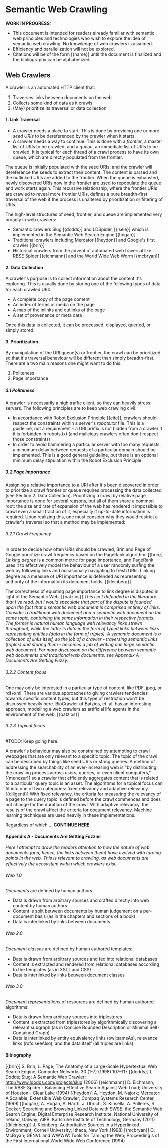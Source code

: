 # Semantic Web Crawling #

**WORK IN PROGRESS:**
- This document is intended for readers already familiar with semantic web principles and technologies who wish to explore the idea of semantic web crawling.  No knowledge of web crawlers is assumed.
- Efficiency and parallelization will not be explored.
- Citations will be of the form [{name}] until the document is finalized and the bibliography can be alphabetized.

## Web Crawlers

A crawler is an automated HTTP client that:

1. Traverses links between documents on the web
2. Collects some kind of data as it crawls
3. (May) prioritize its traversal or data collection

#### 1. Link Traversal ####

- A crawler needs a place to start.  This is done by providing one or more *seed URIs* to be dereferenced by the crawler when it starts.
- A crawler needs a way to continue.  This is done with a *frontier*, a master list of URIs to be crawled, and a *queue*, an immediate list of URIs to be crawled.  It is typical for each thread of a crawl process to have its own queue, which are directly populated from the frontier.

The queue is initially populated with the seed URIs, and the crawler will dereference the seeds to extract their content.  The content is parsed and the outlinked URIs are added to the frontier.  When the queue is exhausted, newly discovered URIs now in the frontier are used to repopulate the queue and work starts again.  This recursive relationship, where the frontier URIs are crawled to reveal more frontier URIs, defines a pure breadth-first traversal of the web if the process is unaltered by prioritization or filtering of URIs.

The high-level structures of seed, frontier, and queue are implemented very broadly in web crawlers: 
- Semantic crawlers Slug [{dodds}] and LDSpider, [{isele}] which is implemented in the Semantic Web Search Engine [{hogan}]
- Traditional crawlers including Mercator [{heydon}] and Google's first crawler [{brin}]
- Historical crawlers from the advent of automated web traversal like RBSE Spider [{eichmann}] and the World Wide Web Worm [{mcbryan}]

#### 2. Data Collection ####

A crawler's purpose is to collect information about the content it's exploring.  This is usually done by storing one of the following types of data for each crawled URI:
- A complete copy of the page content
- An index of terms or media on the page
- A map of the inlinks and outlinks of the page
- A set of provenance or meta data

Once this data is collected, it can be processed, displayed, queried, or simply stored.

#### 3. Prioritization ####

By manipulation of the URI queue(s) or frontier, the crawl can be prioritized so that it's traversal behaviour will be different than simply breadth-first.  There are a two main reasons one might want to do this:  

1. Politeness
2. Page importance

##### 3.1 Politeness #####

A crawler is necessarily a high traffic client, so they can heavily stress servers.  The following principles are to keep web crawling civil:
- In accordance with Robot Exclusion Principle [{cite}], crawlers should respect the constraints within a server's *robots.txt* file.  This is a guideline, not a requirement - a URI prefix is not hidden from a crawler if it is forbidden in robots.txt (and malicious crawlers often don't respect those constraints)
- In order to avoid hammering a particular server with too many requests, a minumum delay between requests of a particular domain should be implemented.  This is a good general guideline, but there is an optional minimum delay stipulation within the Robot Exclusion Principle

##### 3.2 Page importance #####

Assigning a relative importance to a URI after it's been discovered in order to prioritize a crawl frontier or queue requires processing the data collected (see Section 2. Data Collection).  Prioritizing a crawl by relative page importance is done for several reasons, but all of them share a common root: 
the size and rate of expansion of the web has rendered it impossible to crawl even a small fraction of it, especially if up-to-date information is required.  Upon realizing this, one must consider why they would restrict a crawler's traversal so that a method may be implemented:

###### 3.2.1 Crawl Frequency ######

In order to decide how often URIs should be crawled, Brin and Page of Google prioritize crawl frequency based on the PageRank algorithm. [{brin}]  *Linking degree* is a common metric for page importance, and PageRank uses it to effectively model the behaviour of a user randomly surfing the web by following links and occasionally navigating to fresh URIs.  Linking degree as a measure of URI importance is defended as representing authority of the information its document holds. [{kleinberg}]

The correctness of equating page importance to link degree is disputed in light of the Semantic Web. [{batzios}]  *This isn't defended in the literature that I've read, but I would speculate that part of the dispute is founded upon the fact that a semantic web document is comprised entirely of links.  Consider a traditional web document and a semantic web document on the same topic, containing the same information in their respective formats.  The former is natural human language with relevancy links strewn throughout, while the latter is data in the form of typed links between links representing entities (data in the form of triples).  A semantic document is a collection of links itself, so the job of a crawler - traversing semantic links (triples) and storing them - becomes a job of writing one large semantic web document.  For more discussion on the difference between semantic web documents and traditional web documents, see Appendix A - Documents Are Getting Fuzzy.*

###### 3.2.2 Content focus ######

One may only be interested in a particular type of content, like PDF, jpeg, or rdf+xml.  There are various approaches to giving crawlers tendencies towards specific content types, but this type of restriction won't be discussed heavily here.  BioCrawler of Batzios, et. al. has an interesting approach, modelling a web crawlers as artificial life agents in the environment of the web. [{batzios}]

###### 3.2.3 Topical focus ######

#TODO:  Keep going here.

A crawler's behaviour may also be constrained by attempting to crawl webpages that are only relevant to a specific topic.  The topic of the crawl can be described by things like seed URIs or string queries.
A method of addressing the searchability of an ever-increasing web is "by distributing the crawling process across users, queries, or even client computers," [{menczer}] so a crawler that efficiently aggregates content that is related to a particular query topic is an asset.  The algorithms for a topical focus can fit into one of two categories: fixed relevancy and adaptive relevancy. [{diligenti}] 
With fixed relevancy, the criteria for measuring the relevancy of a page to the query topic is defined before the crawl commences and does not change for the duration of the crawl. 
With adaptive relevancy, the results of the crawl affect the criteria for document relevancy.  Machine learning techniques are used heavily in these implementations.

Regardless of which ...  **CONTINUE HERE**

#### Appendix A - Documents Are Getting Fuzzier ####

*Here I attempt to draw the readers attention to how the nature of web documents (and, hence, the links between them) have evolved with turning points in the web.  This is relevant to crawling, as web documents are effectively the ecosystem within which crawlers exist.*

###### Web 1.0 ######

*Documents* are defined by human authors:

- Data is drawn from arbitrary sources and crafted directly into web content by human authors
- Content is split between documents by human judgement on a per-document basis (as in the chapters and sections of a book)
- Data is interlinked by links between documents

###### Web 2.0 ######

*Document classes* are defined by human authored templates:

- Data is drawn from arbitrary sources and fed into relational databases
- Content is extracted and rendered from relational databases according to the templates (as in XSLT and CSS)
- Data is interlinked by links between document classes

###### Web 3.0 ######

*Document representations* of resources are defined by human authored algorithms:

- Data is drawn from arbitrary sources into triplestores
- Content is extracted from triplestores by algorithmically discovering a relevant subgraph (as in Concise Bounded Description or Minimal Self-Contained Graph)
- Data is interlinked by entity equivalency links (owl:sameAs), relevance links (rdfs:seeAlso), and the data itself (all triples are links)

#### Biblography ####

[{brin}] S. Brin, L. Page; The Anatomy of a Large-Scale Hypertextual Web Search Engine; Computer Networks 30 (1-7) (1998) 107–117
[{dodds}] L. Dodds; Slug: A Semantic Web Crawler; http://www.ldodds.com/projects/slug (2006)
[{eichmann}] D. Eichmann; The RBSE Spider - Balancing Effective Search Against Web Load; University of Houston - Clear Lake (1994)
[{heydon}] A. Heydon, M. Najork; Mercator: A Scalable, Extensible Web Crawler; Compaq Systems Research Center, (1999)
[{hogan}] A. Hogan, A. Harth, J. Ubrich, S. Kinsella, A. Polleres, S. Decker; Searching and Browsing Linked Data with SWSE: the Semantic Web Search Engine; Digital Enterprise Research Institute, National University of Ireland, Galway; AIFB, Karlsruhe Institute of Technology, Germany (2011)
[{kleinberg}] J. Kleinberg; Authoritative Sources in a Hyperlinked Environment; Cornell University; Ithaca, New York (1998)
[{mcbryan}] O. McBryan; GENVL and WWWW: Tools for Taming the Web; Proceeding s of the First International World Wide Web Conference (1994)
